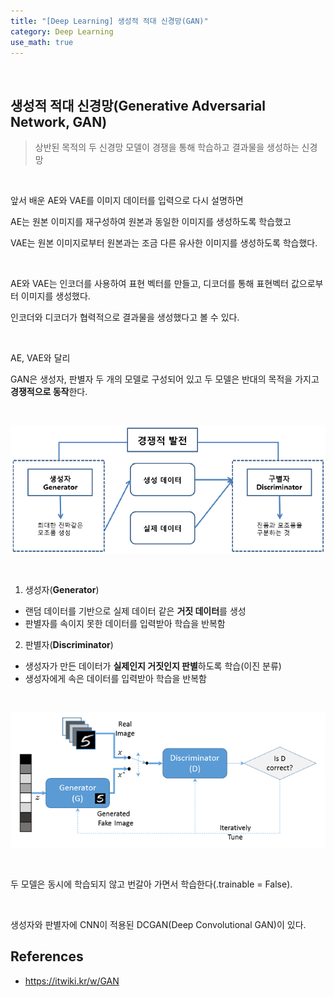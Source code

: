 ```yaml
---
title: "[Deep Learning] 생성적 적대 신경망(GAN)"
category: Deep Learning
use_math: true
---
```


<br>

## 생성적 적대 신경망(Generative Adversarial Network, GAN)
> 상반된 목적의 두 신경망 모델이 경쟁을 통해 학습하고 결과물을 생성하는 신경망

<br>

앞서 배운 AE와 VAE를 이미지 데이터를 입력으로 다시 설명하면

AE는 원본 이미지를 재구성하여 원본과 동일한 이미지를 생성하도록 학습했고  

VAE는 원본 이미지로부터 원본과는 조금 다른 유사한 이미지를 생성하도록 학습했다.

<br>

AE와 VAE는 인코더를 사용하여 표현 벡터를 만들고, 디코더를 통해 표현벡터 값으로부터 이미지를 생성했다.

인코더와 디코더가 협력적으로 결과물을 생성했다고 볼 수 있다.

<br>

AE, VAE와 달리

GAN은 생성자, 판별자 두 개의 모델로 구성되어 있고 두 모델은 반대의 목적을 가지고 **경쟁적으로 동작**한다.

<br>

![GAN](/assets/images/posts/dl/gan2.png)

<br>

1) 생성자(**Generator**)

- 랜덤 데이터를 기반으로 실제 데이터 같은 **거짓 데이터**를 생성 
- 판별자를 속이지 못한 데이터를 입력받아 학습을 반복함

2) 판별자(**Discriminator**)

- 생성자가 만든 데이터가 **실제인지 거짓인지 판별**하도록 학습(이진 분류)
- 생성자에게 속은 데이터를 입력받아 학습을 반복함

<br>

![GAN](/assets/images/posts/dl/gan1.png)

<br>

두 모델은 동시에 학습되지 않고 번갈아 가면서 학습한다(.trainable = False).

<br>

생성자와 판별자에 CNN이 적용된 DCGAN(Deep Convolutional GAN)이 있다.
<!-- 
## 실습
- <a href="https://colab.research.google.com/drive/1LFvmvvF-g_tjwLdbqosyIMujpruIV1Je?usp=sharing">Vanila GAN</a>
- <a href="https://colab.research.google.com/drive/1Vh5M6LL891iBlv9R89xiwgKozZv6IM6Y?usp=sharing">DCGAN</a>
- <a href="https://drive.google.com/file/d/1bDAbXQhGJj9XXUDcXiQP9C8YnhKLy4gN/view?usp=sharing">Google Quick Draw</a>
- <a href="https://drive.google.com/file/d/120ay6FaPqU0RcJy-Eerp6JA5s-rBbnnW/view?usp=sharing">Style Transfer</a>

<br> -->

## References
- https://itwiki.kr/w/GAN
